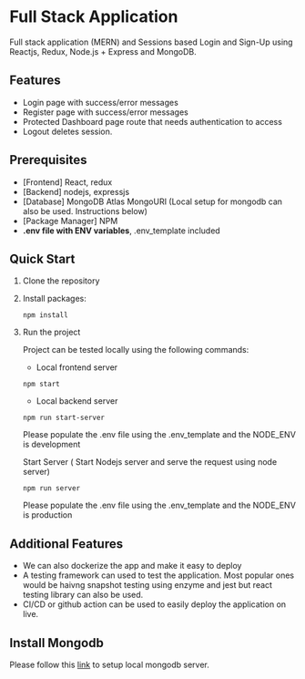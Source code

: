 # Full Stack Application

Full stack application (MERN) and Sessions based Login and Sign-Up using Reactjs, Redux, Node.js + Express and MongoDB.

## Features

- Login page with success/error messages
- Register page with success/error messages
- Protected Dashboard page route that needs authentication to access
- Logout deletes session.

## Prerequisites

- [Frontend] React, redux
- [Backend] nodejs, expressjs
- [Database] MongoDB Atlas MongoURI (Local setup for mongodb can also be used. Instructions below)
- [Package Manager] NPM
- **.env file with ENV variables**, .env_template included

## Quick Start

1. Clone the repository

2. Install packages:

   ```
   npm install
   ```

3. Run the project

   Project can be tested locally using the following commands:

   - Local frontend server

   ```
   npm start
   ```

   - Local backend server

   ```
   npm run start-server
   ```

   Please populate the .env file using the .env_template and the NODE_ENV is development

   Start Server ( Start Nodejs server and serve the request using node server)

   ```
   npm run server
   ```

   Please populate the .env file using the .env_template and the NODE_ENV is production

## Additional Features

- We can also dockerize the app and make it easy to deploy
- A testing framework can used to test the application. Most popular ones would be haivng snapshot testing using enzyme and jest but react testing library can also be used.
- CI/CD or github action can be used to easily deploy the application on live.

## Install Mongodb

Please follow this <a href="https://docs.mongodb.com/manual/tutorial/install-mongodb-on-os-x/">link</a> to setup local mongodb server.
